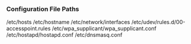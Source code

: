 ### Configuration File Paths

/etc/hosts
/etc/hostname
/etc/network/interfaces
/etc/udev/rules.d/00-accesspoint.rules
/etc/wpa_supplicant/wpa_supplicant.conf
/etc/hostapd/hostapd.conf
/etc/dnsmasq.conf
